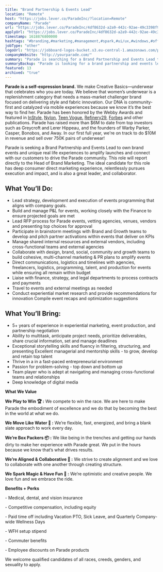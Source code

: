 ```yaml
---
title: "Brand Partnership & Events Lead"
location: "Remote"
host: "https://jobs.lever.co/ParadeInc/?location=Remote"
companyName: "Parade"
url: "https://jobs.lever.co/ParadeInc/4df8632d-a2a9-442c-92ae-49c3398f9b52"
applyUrl: "https://jobs.lever.co/ParadeInc/4df8632d-a2a9-442c-92ae-49c3398f9b52/apply"
timestamp: 1618876800000
hashtags: "#branding,#marketing,#management,#spark,#ui/ux,#windows,#office,#socialmedia,#finance,#optimization"
jobType: "other"
logoUrl: "https://jobboard-logos-bucket.s3.eu-central-1.amazonaws.com/parade"
companyWebsite: "http://yourparade.com/"
summary: "Parade is searching for a Brand Partnership and Events Lead that has 5+ years of experience in experiential marketing, event production, and partnership negotiation."
summaryBackup: "Parade is looking for a brand partnership and events lead that has experience in: #branding, #marketing, #windows."
featured: 13
archived: "true"
---
```


**Parade is a self-expression brand.** We make Creative Basics—underwear that celebrates who you are today. We believe that women’s underwear is a replenishment category that needs a mass-market challenger brand focused on delivering style and fabric innovation. Our DNA is community-first and catalyzed via mobile experiences because we know it’s the best way to find her. Parade has been honored by the Webby Awards and featured in [InStyle](https://www.instyle.com/fashion/parade-underwear-review), [Nylon](https://www.nylon.com/parade-underwear-brand-founder), [Teen Vogue.](https://www.teenvogue.com/story/parade-underwear-thongs-review) [Refinery29](https://www.refinery29.com/en-us/2020/02/9351825/parade-game-time-size-inclusive-underwear-collection), [Forbes](https://www.forbes.com/sites/virgietovar/2019/11/19/new-underwear-brand-parade-offers-extended-sizing--sustainable-fabrics-for-9/#2a9abdb7192c) and other publications. Parade has raised more than $6M to date from top investors such as Greycroft and Lerer Hippeau, and the founders of Warby Parker, Casper, Bonobos, and Away. In our first full year, we're on track to do $10M in revenue and sell over 750K pairs of underwear!

Parade is seeking a Brand Partnership and Events Lead to own brand events and unique real life experiences to amplify launches and connect with our customers to drive the Parade community. This role will report directly to the Head of Brand Marketing. The ideal candidate for this role has deep consumer direct marketing experience, relentlessly pursues execution and impact, and is also a great leader, and collaborator.

## What You’ll Do:

*   Lead strategy, development and execution of events programming that aligns with company goals. 
*   Build and manage P&L for events, working closely with the Finance to ensure projected goals are met
*   Lead RFP process for Parade events, vetting agencies, venues, vendors and presenting top choices for approval
*   Participate in brainstorm meetings with Brand and Growth teams to develop and pitch partner activations within events that deliver on KPIs
*   Manage shared internal resources and external vendors, including cross-functional teams and external agencies
*   Collaborate with design, brand, social, community and growth teams to build cohesive, multi-channel marketing & PR plans to amplify events
*   Direct communications, logistics and timelines with agencies, freelancers, logistics, programming, talent, and production for events while ensuring all remain within budget
*   Liaise with finance, strategy, and legal departments to process contracts and payments
*   Travel to events and external meetings as needed
*   Conduct experiential market research and provide recommendations for innovation Compile event recaps and optimization suggestions   

## What You’ll Bring:

*   5+ years of experience in experiential marketing, event production, and partnership negotiation
*   Ability to multitask, anticipate project needs, prioritize deliverables, share crucial information, set and manage deadlines
*   Exceptional storytelling skills and fluency in filtering, structuring, and presenting Excellent managerial and mentorship skills - to grow, develop and retain top talent
*   Thrive in a in a fast-paced entrepreneurial environment
*   Passion for problem-solving - top down and bottom up
*   Team player who is adept at navigating and managing cross-functional teams and relationships
*   Deep knowledge of digital media  

**What We Value**

**We Play to Win 🏆 :** We compete to win the race. We are here to make Parade the embodiment of excellence and we do that by becoming the best in the world at what we do.

**We Move Like Water 🌊 :** We’re flexible, fast, energized, and bring a blank slate approach to work every day. 

**We’re Box Packers 📦 :** We like being in the trenches and getting our hands dirty to make her experience with Parade great. We put in the hours because we know that’s what drives results. 

**We’re Aligned & Collaborative 💚 :** We strive to create alignment and we love to collaborate with one another through creating structure. 

**We Spark Magic & Have Fun 🌟 :** We’re optimistic and creative people. We love fun and we embrace the ride. 

**Benefits + Perks**

\- Medical, dental, and vision insurance

\- Competitive compensation, including equity

\- Paid time off including Vacation PTO, Sick Leave, and Quarterly Company-wide Wellness Days

\- WFH setup stipend

\- Commuter benefits

\- Employee discounts on Parade products

We welcome qualified candidates of all races, creeds, genders, and sexuality to apply.
